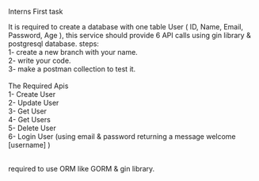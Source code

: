 Interns First task

It is required to create a database with one table User ( ID, Name, Email, Password, Age ), this service should provide 6 API calls using gin library & postgresql database.
steps:<br>
1- create a new branch with your name. <br>
2- write your code.<br> 
3- make a postman collection to test it.<br>
<br>
The Required Apis <br>
1- Create User <br>
2- Update User <br>
3- Get User <br>
4- Get Users <br>
5- Delete User <br>
6- Login User (using email & password returning a message welcome [username] )

<br>
required to use ORM like GORM & gin library.
